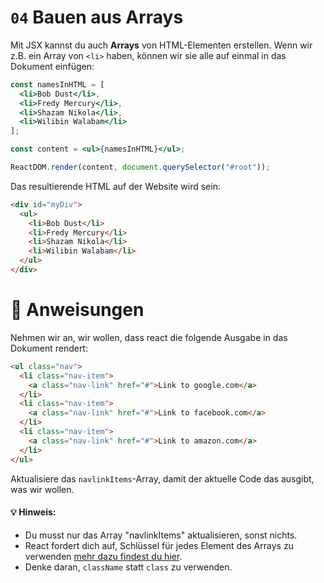 # `04` Bauen aus Arrays

Mit JSX kannst du auch **Arrays** von HTML-Elementen erstellen. Wenn wir z.B. ein Array von `<li>` haben, können wir sie alle auf einmal in das Dokument einfügen:

```jsx
const namesInHTML = [
  <li>Bob Dust</li>,
  <li>Fredy Mercury</li>,
  <li>Shazam Nikola</li>,
  <li>Wilibin Walabam</li>
];

const content = <ul>{namesInHTML}</ul>;

ReactDOM.render(content, document.querySelector("#root"));
```

Das resultierende HTML auf der Website wird sein:
```html
<div id="myDiv">
  <ul>
    <li>Bob Dust</li>
    <li>Fredy Mercury</li>
    <li>Shazam Nikola</li>
    <li>Wilibin Walabam</li>
  </ul>
</div>
```

# :speech_balloon: Anweisungen

Nehmen wir an, wir wollen, dass react die folgende Ausgabe in das Dokument rendert:

```html
<ul class="nav">
  <li class="nav-item">
    <a class="nav-link" href="#">Link to google.com</a>
  </li>
  <li class="nav-item">
    <a class="nav-link" href="#">Link to facebook.com</a>
  </li>
  <li class="nav-item">
    <a class="nav-link" href="#">Link to amazon.com</a>
  </li>
</ul>
```

Aktualisiere das `navlinkItems`-Array, damit der aktuelle Code das ausgibt, was wir wollen.

#### :bulb: Hinweis:
- Du musst nur das Array "navlinkItems" aktualisieren, sonst nichts.
- React fordert dich auf, Schlüssel für jedes Element des Arrays zu verwenden [mehr dazu findest du hier](https://reactjs.org/docs/lists-and-keys.html#keys).
- Denke daran, `className` statt `class` zu verwenden.

